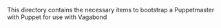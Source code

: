 This directory contains the necessary items to bootstrap a Puppetmaster
with Puppet for use with Vagabond 
